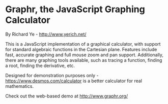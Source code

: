 # Graphr, the JavaScript Graphing Calculator
By Richard Ye - http://www.yerich.net/

This is a JavaScript implementation of a graphical calculator, with support for
standard algebraic functions in the Cartesian plane. Features include fast, accurate
graphing and full mouse zoom and pan support. Additionally, there are many graphing
tools available, such as tracing a function, finding a root, finding the derivative, etc.

Designed for demonstration purposes only - https://www.desmos.com/calculator is a better
calculator for real mathematics.

Check out the web-based demo at http://www.graphr.org/
